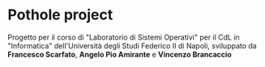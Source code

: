 # Pothole project
Progetto per il corso di "Laboratorio di Sistemi Operativi" per il CdL in "Informatica" dell'Università degli Studi Federico II di Napoli, sviluppato da **Francesco Scarfato**, **Angelo Pio Amirante** e **Vincenzo Brancaccio** 
